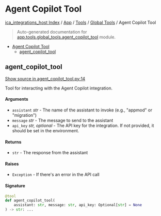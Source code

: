# Agent Copilot Tool

[ica_integrations_host Index](../../../README.md#ica_integrations_host-index) / [App](../../index.md#app) / [Tools](../index.md#tools) / [Global Tools](./index.md#global-tools) / Agent Copilot Tool

> Auto-generated documentation for [app.tools.global_tools.agent_copilot_tool](https://github.ibm.com/destiny/ica_integrations_host/blob/main/app/tools/global_tools/agent_copilot_tool.py) module.

- [Agent Copilot Tool](#agent-copilot-tool)
  - [agent_copilot_tool](#agent_copilot_tool)

## agent_copilot_tool

[Show source in agent_copilot_tool.py:14](https://github.ibm.com/destiny/ica_integrations_host/blob/main/app/tools/global_tools/agent_copilot_tool.py#L14)

Tool for interacting with the Agent Copilot integration.

#### Arguments

- `assistant` *str* - The name of the assistant to invoke (e.g., "appmod" or "migration")
- `message` *str* - The message to send to the assistant
- `api_key` *str, optional* - The API key for the integration. If not provided, it should be set in the environment.

#### Returns

- `str` - The response from the assistant

#### Raises

- `Exception` - If there's an error in the API call

#### Signature

```python
@tool
def agent_copilot_tool(
    assistant: str, message: str, api_key: Optional[str] = None
) -> str: ...
```
